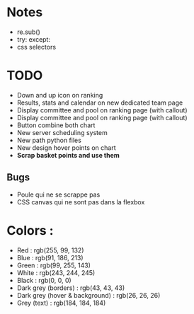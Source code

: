 # Notes
- re.sub()
- try: except:
- css selectors

# TODO
- Down and up icon on ranking
- Results, stats and calendar on new dedicated team page
- Display committee and pool on ranking page (with callout)
- Display committee and pool on ranking page (with callout)
- Button combine both chart
- New server scheduling system
- New path python files
- New design hover points on chart
- **Scrap basket points and use them**


## Bugs
- Poule qui ne se scrappe pas
- CSS canvas qui ne sont pas dans la flexbox

# Colors :
- Red : rgb(255, 99, 132)
- Blue : rgb(91, 186, 213)
- Green : rgb(99, 255, 143)
- White : rgb(243, 244, 245)
- Black : rgb(0, 0, 0)
- Dark grey (borders) : rgb(43, 43, 43)
- Dark grey (hover & background) : rgb(26, 26, 26)
- Grey (text) : rgb(184, 184, 184)